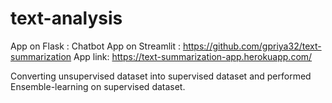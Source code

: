 # text-analysis

App on Flask : Chatbot
App on Streamlit : https://github.com/gpriya32/text-summarization
                   App link: https://text-summarization-app.herokuapp.com/

Converting unsupervised dataset into supervised dataset and performed Ensemble-learning on supervised dataset.
                   
